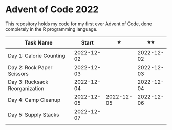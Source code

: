 # Advent of Code 2022

This repository holds my code for my first ever Advent of Code, done completely in the R programming language.

| Task Name                      | Start      | ⭐         | ⭐⭐       |
|--------------------------------|------------|------------|------------|
| Day 1: Calorie Counting        | 2022-12-02 |            | 2022-12-02 |
| Day 2: Rock Paper Scissors     | 2022-12-03 |            | 2022-12-03 |
| Day 3: Rucksack Reorganization | 2022-12-04 |            | 2022-12-04 |
| Day 4: Camp Cleanup            | 2022-12-05 | 2022-12-05 | 2022-12-06 |
| Day 5: Supply Stacks           | 2022-12-07 |            |            |
|                                |            |            |            |
